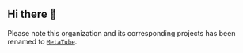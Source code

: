 ## Hi there 👋

Please note this organization and its corresponding projects has been renamed to [`MetaTube`](https://github.com/metatube-community).
